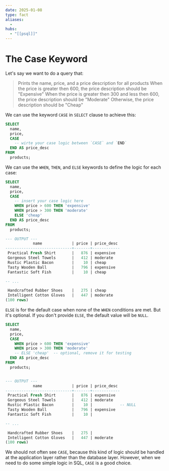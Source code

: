 ```yaml
---
date: 2025-01-08
type: fact
aliases:
  -
hubs:
  - "[[psql]]"
---
```


# The Case Keyword

Let's say we want to do a query that:

> Prints the name, price, and a price description for all products
> When the price is greater then 600, the price description should be "Expensive"
> When the price is greater then 300 and less then 600, the price description should be "Moderate"
> Otherwise, the price description should be "Cheap"

We can use the keyword `CASE` in `SELECT` clause to achieve this:

```sql
SELECT
  name,
  price,
  CASE
    -- wirte your case logic between `CASE` and `END`
  END AS price_desc
FROM
  products;

```

We can use the `WHEN`, `THEN`, and `ELSE` keywords to define the logic for each case:

```sql
SELECT
  name,
  price,
  CASE
    -- insert your case logic here
    WHEN price > 600 THEN 'expensive'
    WHEN price > 300 THEN 'moderate'
    ELSE 'cheap'
  END AS price_desc
FROM
  products;

--- OUTPUT ---
            name             | price | price_desc 
-----------------------------+-------+------------
 Practical Fresh Shirt       |   876 | expensive
 Gorgeous Steel Towels       |   412 | moderate
 Rustic Plastic Bacon        |    10 | cheap
 Tasty Wooden Ball           |   796 | expensive
 Fantastic Soft Fish         |    10 | cheap

-- ...

 Handcrafted Rubber Shoes    |   275 | cheap
 Intelligent Cotton Gloves   |   447 | moderate
(100 rows)

```

`ELSE` is for the default case when none of the `WHEN` conditions are met. But it's optional. If you don't provide `ELSE`, the default value will be `NULL`.

```sql
SELECT
  name,
  price,
  CASE
    WHEN price > 600 THEN 'expensive'
    WHEN price > 300 THEN 'moderate'
    -- ELSE 'cheap'  -- optional, remove it for testing
  END AS price_desc
FROM
  products;


--- OUTPUT ---
            name             | price | price_desc 
-----------------------------+-------+------------
 Practical Fresh Shirt       |   876 | expensive
 Gorgeous Steel Towels       |   412 | moderate
 Rustic Plastic Bacon        |    10 |            -- NULL
 Tasty Wooden Ball           |   796 | expensive
 Fantastic Soft Fish         |    10 | 

-- ...

 Handcrafted Rubber Shoes    |   275 | 
 Intelligent Cotton Gloves   |   447 | moderate
(100 rows)

```

We should not often see `CASE`, because this kind of logic should be handled at the application layer rather than the database layer. However, when we need to do some simple logic in SQL, `CASE` is a good choice.


